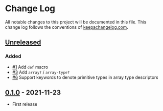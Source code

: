 # Change Log
All notable changes to this project will be documented in this file. This change log follows the conventions of [keepachangelog.com](http://keepachangelog.com/).

## [Unreleased]
### Added
- [#1](https://github.com/athos/sweet-array/pull/1) Add `def` macro
- [#3](https://github.com/athos/sweet-array/pull/3) Add `array?` / `array-type?`
- [#6](https://github.com/athos/sweet-array/pull/6) Support keywords to denote primitive types in array type descriptors

## [0.1.0] - 2021-11-23
- First release

[Unreleased]: https://github.com/athos/sweet-array/compare/0.1.0...HEAD
[0.1.0]: https://github.com/athos/sweet-array/releases/tag/0.1.0
